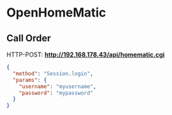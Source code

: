 # OpenHomeMatic

## Call Order

HTTP-POST: **http://192.168.178.43/api/homematic.cgi**
``` json
{
  "method": "Session.login",
  "params": {
    "username": "myusername",
    "password": "mypassword"
  }
}

```
